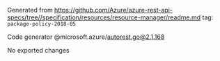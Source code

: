 Generated from https://github.com/Azure/azure-rest-api-specs/tree//specification/resources/resource-manager/readme.md tag: `package-policy-2018-05`

Code generator @microsoft.azure/autorest.go@2.1.168

No exported changes